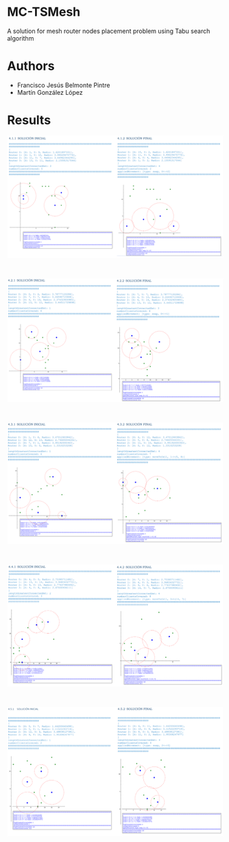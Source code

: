 # MC-TSMesh

A solution for mesh router nodes placement problem using Tabu search algorithm

# Authors
 - Francisco Jesús Belmonte Pintre
 - Martín González López

# Results
<p align="center">
  <img src="https://raw.githubusercontent.com/franloradr/MC-TSMesh/master/results/result_1.png">
</p><br>
<p align="center">
  <img src="https://raw.githubusercontent.com/franloradr/MC-TSMesh/master/results/result_2.png">
</p><br>
<p align="center">
  <img src="https://raw.githubusercontent.com/franloradr/MC-TSMesh/master/results/result_3.png">
</p><br>
<p align="center">
  <img src="https://raw.githubusercontent.com/franloradr/MC-TSMesh/master/results/result_4.png">
</p><br>
<p align="center">
  <img src="https://raw.githubusercontent.com/franloradr/MC-TSMesh/master/results/result_5.png">
</p><br>
